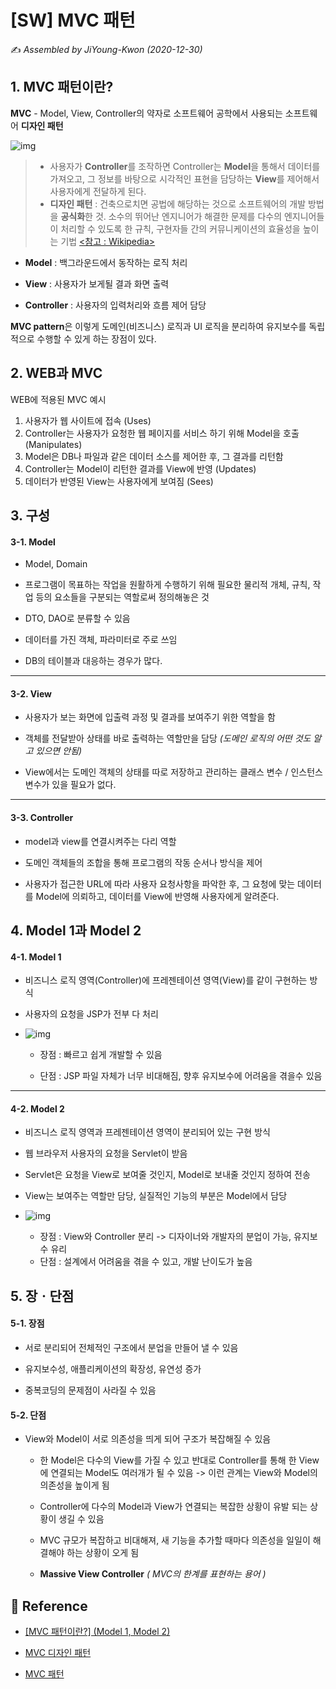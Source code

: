 # [SW] MVC 패턴

:writing_hand: *Assembled by JiYoung-Kwon (2020-12-30)* 



## 1. MVC 패턴이란?

**MVC** - Model, View, Controller의 약자로 소프트웨어 공학에서 사용되는 소프트웨어 **디자인 패턴**

![img](https://s3.ap-northeast-2.amazonaws.com/opentutorials-user-file/module/327/1262.png) 

> * 사용자가 **Controller**를 조작하면 Controller는 **Model**을 통해서 데이터를 가져오고, 그 정보를 바탕으로 시각적인 표현을 담당하는 **View**를 제어해서 사용자에게 전달하게 된다.
> * **디자인 패턴** : 건축으로치면 공법에 해당하는 것으로 소프트웨어의 개발 방법을 **공식화**한 것. 소수의 뛰어난 엔지니어가 해결한 문제를 다수의 엔지니어들이 처리할 수 있도록 한 규칙, 구현자들 간의 커뮤니케이션의 효율성을 높이는 기법  [<참고 : Wikipedia>](https://ko.wikipedia.org/wiki/%EB%94%94%EC%9E%90%EC%9D%B8_%ED%8C%A8%ED%84%B4)

* **Model** : 백그라운드에서 동작하는 로직 처리

* **View** : 사용자가 보게될 결과 화면 출력

* **Controller** : 사용자의 입력처리와 흐름 제어 담당

**MVC pattern**은 이렇게 도메인(비즈니스) 로직과 UI 로직을 분리하여 유지보수를 독립적으로 수행할 수 있게 하는 장점이 있다.



## 2. WEB과 MVC

WEB에 적용된 MVC 예시

1. 사용자가 웹 사이트에 접속 (Uses)
2. Controller는 사용자가 요청한 웹 페이지를 서비스 하기 위해 Model을 호출 (Manipulates)
3. Model은 DB나 파일과 같은 데이터 소스를 제어한 후, 그 결과를 리턴함
4. Controller는 Model이 리턴한 결과를 View에 반영 (Updates)
5. 데이터가 반영된 View는 사용자에게 보여짐 (Sees)



## 3. 구성

#### 3-1. Model ​

* Model, Domain

* 프로그램이 목표하는 작업을 원활하게 수행하기 위해 필요한 물리적 개체, 규칙, 작업 등의 요소들을 구분되는 역할로써 정의해놓은 것

* DTO, DAO로 분류할 수 있음

* 데이터를 가진 객체, 파라미터로 주로 쓰임

* DB의 테이블과 대응하는 경우가 많다. 

***

#### 3-2. View

* 사용자가 보는 화면에 입출력 과정 및 결과를 보여주기 위한 역할을 함

* 객체를 전달받아 상태를 바로 출력하는 역할만을 담당 *(도메인 로직의 어떤 것도 알고 있으면 안됨)*

* View에서는 도메인 객체의 상태를 따로 저장하고 관리하는 클래스 변수 / 인스턴스 변수가 있을 필요가 없다.

***

#### 3-3. Controller

* model과 view를 연결시켜주는 다리 역할

* 도메인 객체들의 조합을 통해 프로그램의 작동 순서나 방식을 제어

* 사용자가 접근한 URL에 따라 사용자 요청사항을 파악한 후, 그 요청에 맞는 데이터를 Model에 의뢰하고, 데이터를 View에 반영해 사용자에게 알려준다.

  

## 4. Model 1과 Model 2

#### 4-1. Model 1

* 비즈니스 로직 영역(Controller)에 프레젠테이션 영역(View)를 같이 구현하는 방식

* 사용자의 요청을 JSP가 전부 다 처리

* ![img](https://blog.kakaocdn.net/dn/6SIUm/btqzYCsgeQE/IYkMcagYXWwMf7NSbRFJu0/img.png)

  * 장점 : 빠르고 쉽게 개발할 수 있음

  * 단점 : JSP 파일 자체가 너무 비대해짐, 향후 유지보수에 어려움을 겪을수 있음

***


#### 4-2. Model 2

* 비즈니스 로직 영역과 프레젠테이션 영역이 분리되어 있는 구현 방식

* 웹 브라우저 사용자의 요청을 Servlet이 받음

* Servlet은 요청을 View로 보여줄 것인지, Model로 보내줄 것인지 정하여 전송

* View는 보여주는 역할만 담당, 실질적인 기능의 부분은 Model에서 담당

* ![img](https://blog.kakaocdn.net/dn/GSBZ4/btqzZdec5re/4LYL59sQl6B72Ak4tlknP0/img.png)

  * 장점 : View와 Controller 분리 -> 디자이너와 개발자의 분업이 가능, 유지보수 유리
  * 단점 : 설계에서 어려움을 겪을 수 있고, 개발 난이도가 높음



## 5. 장ㆍ단점

#### 5-1. 장점

* 서로 분리되어 전체적인 구조에서 분업을 만들어 낼 수 있음

* 유지보수성, 애플리케이션의 확장성, 유연성 증가

* 중복코딩의 문제점이 사라질 수 있음

#### 5-2. 단점

* View와 Model이 서로 의존성을 띄게 되어 구조가 복잡해질 수 있음
  * 한 Model은 다수의 View를 가질 수 있고 반대로 Controller를 통해 한 View에 연결되는 Model도 여러개가 될 수 있음 -> 이런 관계는 View와 Model의 의존성을 높이게 됨
  
  * Controller에 다수의 Model과 View가 연결되는 복잡한 상황이 유발 되는 상황이 생길 수 있음
  
  * MVC 규모가 복잡하고 비대해져, 새 기능을 추가할 때마다 의존성을 일일이 해결해야 하는 상황이 오게 됨 
  
  * **Massive View Controller**  *( MVC의 한계를 표현하는 용어 )*
  
    

## :page_with_curl: Reference

* [[MVC 패턴이란?] (Model 1, Model 2)](https://wooaoe.tistory.com/15)

* [MVC 디자인 패턴](https://opentutorials.org/course/697/3828)

* [MVC 패턴](https://velog.io/@ljinsk3/MVC-%ED%8C%A8%ED%84%B4)